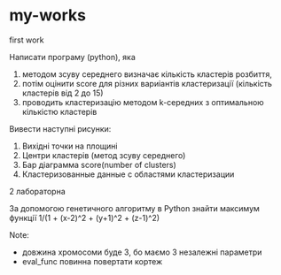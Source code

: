 # my-works

first work

Написати програму (python), яка 
1. методом зсуву середнего визначає кількість кластерів розбиття, 
2. потім оцінити score для різних вариіантів кластеризації (кількість кластерів від 2 до 15)
3. проводить кластеризацію методом k-середних з оптимальною кількістю кластерів

Вивести наступні рисунки:
1. Вихідні точки на площині
2. Центри кластерів (метод зсуву середнего)
3. Бар діаграмма score(number of clusters)
4. Кластеризованные данные с областями кластеризации


2 лабораторна 

За допомогою генетичного алгоритму в Python знайти максимум функції 1/(1 + (x-2)^2 + (y+1)^2 + (z-1)^2)

Note: 
- довжина хромосоми буде 3, бо маємо 3 незалежні параметри
- eval_func повинна повертати кортеж
